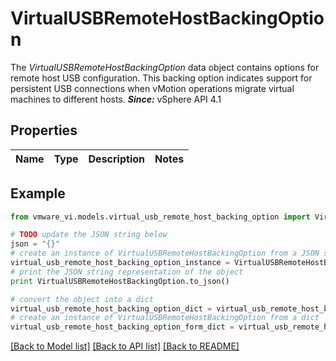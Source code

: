 # VirtualUSBRemoteHostBackingOption

The *VirtualUSBRemoteHostBackingOption* data object contains options for remote host USB configuration.  This backing option indicates support for persistent USB connections when vMotion operations migrate virtual machines to different hosts.  ***Since:*** vSphere API 4.1 

## Properties
Name | Type | Description | Notes
------------ | ------------- | ------------- | -------------

## Example

```python
from vmware_vi.models.virtual_usb_remote_host_backing_option import VirtualUSBRemoteHostBackingOption

# TODO update the JSON string below
json = "{}"
# create an instance of VirtualUSBRemoteHostBackingOption from a JSON string
virtual_usb_remote_host_backing_option_instance = VirtualUSBRemoteHostBackingOption.from_json(json)
# print the JSON string representation of the object
print VirtualUSBRemoteHostBackingOption.to_json()

# convert the object into a dict
virtual_usb_remote_host_backing_option_dict = virtual_usb_remote_host_backing_option_instance.to_dict()
# create an instance of VirtualUSBRemoteHostBackingOption from a dict
virtual_usb_remote_host_backing_option_form_dict = virtual_usb_remote_host_backing_option.from_dict(virtual_usb_remote_host_backing_option_dict)
```
[[Back to Model list]](../README.md#documentation-for-models) [[Back to API list]](../README.md#documentation-for-api-endpoints) [[Back to README]](../README.md)


